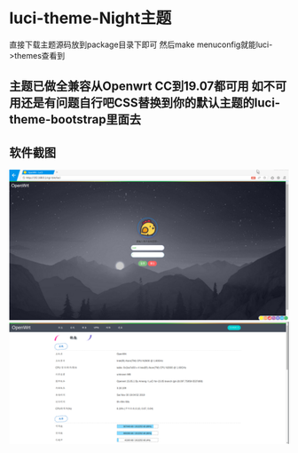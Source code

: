 luci-theme-Night主题
===


直接下载主题源码放到package目录下即可 然后make menuconfig就能luci->themes查看到


主题已做全兼容从Openwrt CC到19.07都可用 如不可用还是有问题自行吧CSS替换到你的默认主题的luci-theme-bootstrap里面去
---

软件截图
---
![demo](https://github.com/Aslin-Ameng/luci-theme-Night/blob/master/png/1.png)
![demo](https://github.com/Aslin-Ameng/luci-theme-Night/blob/master/png/2.png)
